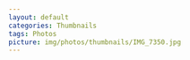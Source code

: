 ```yaml
---
layout: default
categories: Thumbnails
tags: Photos
picture: img/photos/thumbnails/IMG_7350.jpg
---
```

